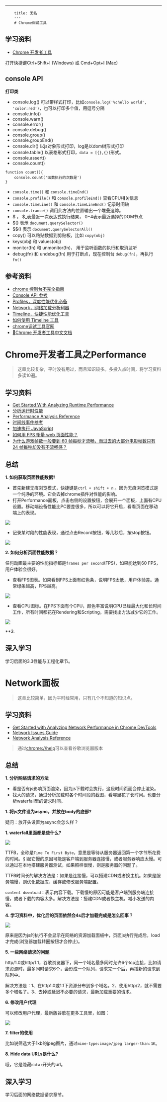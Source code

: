 ---
        title: 无名
        ---
        # Chrome调试工具

## 学习资料

- [Chrome 开发者工具](https://developers.google.com/web/tools/chrome-devtools/)

打开快捷键Ctrl+Shift+I (Windows) 或 Cmd+Opt+I (Mac)

## console API

**打印类**

- console.log()  可以带样式打印，比如`console.log('%chello world', 'color:red')`，也可以打印多个值，用逗号分隔
- console.info() 
- console.warn() 
- console.error() 
- console.debug()
- console.group() 
- console.groupEnd() 
- console.dir() 以js对象形式打印，log是以dom树形式打印
- console.table()  以表格形式打印，`data = [{},{}]`形式。
- console.assert()
- console.count()

```
function count(){
    console.count('函数执行的次数是')
}
```
- `console.time()` 和 `console.timeEnd()`
- `console.profile()` 和 `console.profileEnd()` 查看CPU相关信息
- `console.timeLine()` 和 `console.timeLineEnd()` 记录时间轴
- `console.trance()` 调用此方法的位置输出一个堆叠追踪。
- $ ， $_表最近一次表达式执行结果， $0-$4表示最近选择的DOM节点
- $() 表示 `document.querySelector()`
- $$() 表示 `document.querySelectorAll()`
- copy() 可以粘贴数据到剪贴板，比如 `copy(obj)`
- keys(obj) 和 values(obj)
- monitor(fn) 和 unmonitor(fn)， 用于监听函数的执行和取消监听
- debug(fn) 和 undebug(fn)  用于打断点，现在控制台 `debug(fn)`，再执行 `fn()`


















































## 参考资料
- [chrome 控制台不完全指南](http://www.cnblogs.com/Wayou/p/chrome-console-tips-and-tricks.html)
- [Console API 参考](https://developers.google.com/web/tools/chrome-devtools/console/console-reference?utm_source=dcc&utm_medium=redirect&utm_campaign=2016q3#consolelogobject-object)
- [Profiles，深度性能优化必备](https://www.jianshu.com/p/504bde348956)
- [Network，网络加载分析利器](https://www.jianshu.com/p/471950517b07)
- [Timeline，快捷性能优化工具](https://www.jianshu.com/p/b8cdcd9bfad8)
- [如何使用 Timeline 工具](https://developers.google.com/web/tools/chrome-devtools/evaluate-performance/timeline-tool)
- [chrome调试工具官网](https://developer.chrome.com/devtools)
- [Chrome 开发者工具中文文档](http://www.css88.com/doc/chrome-devtools/)


# Chrome开发者工具之Performance

> 这章比较复杂，平时没有用过，而且知识较多。多投入点时间，将学习资料多读10遍。

## 学习资料

- [Get Started With Analyzing Runtime Performance](https://developers.google.com/web/tools/chrome-devtools/evaluate-performance/)
- [分析运行时性能](https://developers.google.com/web/tools/chrome-devtools/rendering-tools/)
- [Performance Analysis Reference](https://developers.google.com/web/tools/chrome-devtools/evaluate-performance/reference)
- [时间线事件参考](https://developers.google.com/web/tools/chrome-devtools/evaluate-performance/performance-reference)
- [加速执行 JavaScript](https://developers.google.com/web/tools/chrome-devtools/rendering-tools/js-execution)
- [如何用 FPS 衡量 web 页面性能？](https://www.zhihu.com/question/47911480)
- [为什么游戏帧数一般要到 60 帧每秒才流畅，而过去的大部分电影帧数只有 24 帧每秒却没有不流畅感？](https://www.zhihu.com/question/21081976)

## 总结

**1. 如何获取页面性能数据?**

- 首先新建无痕浏览模式，快捷键是`ctrl + shift + n` 。因为无痕浏览模式是一个纯净的环境。它会去掉chrome插件对性能的影响。
- 打开Performance面板，点击右侧的设置按钮，会展开一个面板，上面有CPU设置。移动端设备性能比PC要差很多，所以可以将它开启，看看页面在移动端上的表现。

![](./img/performance-cpu.png)

- 记录某时段的性能表现，通过点击Record按钮，等几秒后，按stop按钮。

![](./img/profiling.png)


**2. 如何分析页面性能数据？**

任何动画最主要的性能指标都是`frames per second`(FPS)，如果能达到60 FPS，用户体验会很好。

- 查看FPS图表。如果看到FPS上面有红色条，说明FPS太低，用户体验差。通常绿条越高，FPS越高。

![](./img/fps-chart.svg)

- 查看CPU图标。在FPS下面有个CPU，颜色丰富说明CPU已经最大化和长时间工作，所有时间都花在Rendering和Scripting。需要找出方法减少它的工作。

![](./img/cpu-summary.svg)

**3. 


## 深入学习

学习后面的3.3性能与工程化章节。



# Network面板

> 这章比较简单，因为平时经常用，只有几个不知道的知识点。

## 学习资料

- [Get Started with Analyzing Network Performance in Chrome DevTools](https://developers.google.com/web/tools/chrome-devtools/network-performance/)
- [Network Issues Guide](https://developers.google.com/web/tools/chrome-devtools/network-performance/issues)
- [Network Analysis Reference](https://developers.google.com/web/tools/chrome-devtools/network-performance/reference)

> 通过[chrome://help](chrome://help)可以查看谷歌浏览器版本

## 总结

**1. 分析网络请求的方法**

- 看是否有js影响页面渲染，因为js下载时会执行，这段时间页面会停止渲染。
- 找大的请求，通过分析加载时各个时间段的截图，看哪里花了长时间。也要分析waterfall里的请求时间。

**1. 将js文件设为async，并放在body的底部?** 

疑问：放开头设置为async会怎么样？

**1. waterfall里面都是些什么?**

![](./img/get-started-waterfall.png)

TTFB，全称是`Time To First Byte`，意思是等待从服务器返回第一个字节所花费的时间。引起它慢的原因可能是客户端到服务器连接慢，或者服务器响应太慢。可以通过在本地搭建服务器测试，如果照样很慢，则是服务器的问题了。

TTFB时间长的解决方法是：如果是连接慢，可以搭建CDN或者换主机。如果是服务端慢，则优化数据库、缓存或修改服务端配置。

`content download`：表示内容下载。下载慢的原因可能是客户端到服务端连接慢，或者下载的内容太多。解决方法是：搭建CDN或者换主机。减小发送的内容。

**4. 学习资料中，优化后的页面依然会4s后才加载完成是怎么回事？**

![](./img/net2.png)

原来是因为js的执行不会显示在网络的资源加载面板中，页面js执行完成后，load才完成(浏览器加载转圈按钮才会停止)。

**5. 一些网络请求的问题**

http/1.0或http/1.1，谷歌浏览器下，同一个域名最多同时允许6个tcp连接，比如请求资源时，最多同时请求6个，会形成一个队列，请求完一个后，再插新的请求到队列中。

解决方法是：1、在http1.0或1.1下资源分布到多个域名。2、使用http/2，就不需要多个域名了。3、去掉或延迟不必要的请求，最新加载重要的请求。

**6. 修改用户代理**

可以修改用户代理，最新版谷歌在更多工具里，如图：

![](./img/user-agent.png)

**7. filter的使用**

比如说筛选大于1kb的jpeg图片，通过`mime-type:image/jpeg larger-than:1K`。

**8. Hide data URLs是什么?**

哦，它是隐藏`data:`开头的url。

## 深入学习

学习后面的网络数据请求章节。
